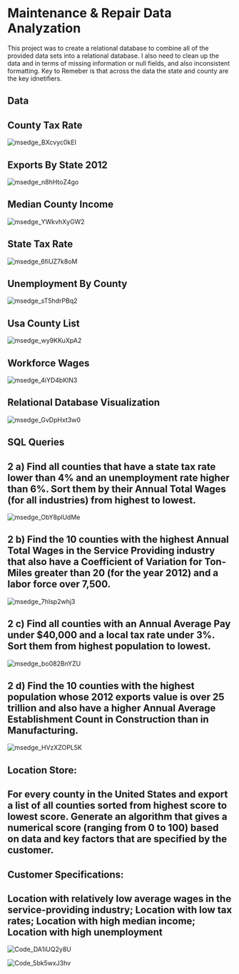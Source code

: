 # Maintenance & Repair Data Analyzation
This project was to create a relational database to combine all of the provided data sets into a relational database. I also need to clean up the data and in terms of missing information or null fields, and also inconsistent formatting. Key to Remeber is that across the data the state and county are the key idnetifiers.

Data
-----
County Tax Rate
--------------------
![msedge_BXcvyc0kEI](https://github.com/JohnBossco/maintenance-and-repair-data-analyzation/assets/108234177/21633840-26cd-4a8b-a30a-88d3870f1604)

Exports By State 2012
-------------------------
![msedge_n8hHtoZ4go](https://github.com/JohnBossco/maintenance-and-repair-data-analyzation/assets/108234177/001056ec-1f2d-4953-a015-72d62ea39684)

Median County Income
------------------------
![msedge_YWkvhXyGW2](https://github.com/JohnBossco/maintenance-and-repair-data-analyzation/assets/108234177/2be9100b-e820-48e6-8376-94fbaf60a38b)

State Tax Rate
-------------------------
![msedge_6fiUZ7k8oM](https://github.com/JohnBossco/maintenance-and-repair-data-analyzation/assets/108234177/cc92ab25-3609-4b65-b7c9-3de31345406f)

Unemployment By County
------------------------------
![msedge_sT5hdrPBq2](https://github.com/JohnBossco/maintenance-and-repair-data-analyzation/assets/108234177/0b4a73da-4f34-4b08-b25d-e56a7989f20a)

Usa County List
------------------------------
![msedge_wy9KKuXpA2](https://github.com/JohnBossco/maintenance-and-repair-data-analyzation/assets/108234177/2e7acaf3-527a-454f-876b-5d189680e19b)

Workforce Wages
-----------------------------
![msedge_4iYD4bKlN3](https://github.com/JohnBossco/maintenance-and-repair-data-analyzation/assets/108234177/0635e2eb-8dee-4387-b0c3-7f1fc815fa13)


Relational Database Visualization
----------------------------------
![msedge_GvDpHxt3w0](https://github.com/JohnBossco/maintenance-and-repair-data-analyzation/assets/108234177/04d9e9bc-0ed4-47e0-b2c7-553ae2f6edb9)

SQL Queries
---------------

2 a) Find all counties that have a state tax rate lower than 4% and an unemployment rate higher than 6%. Sort them by their Annual Total Wages (for all industries) from highest to lowest.
-----------------------------------------------------------------------------------------------------------------------------------------
![msedge_ObY8plUdMe](https://github.com/JohnBossco/maintenance-and-repair-data-analyzation/assets/108234177/327bb271-cddb-43b8-bfe8-31ca662dd967)


2 b) Find the 10 counties with the highest Annual Total Wages in the Service Providing industry that also have a Coefficient of Variation for Ton-Miles greater than 20 (for the year 2012) and a labor force over 7,500.
-----------------------------------------------------------------------------------------------------------------------------------------
![msedge_7hIsp2whj3](https://github.com/JohnBossco/maintenance-and-repair-data-analyzation/assets/108234177/9086cc4d-abce-4205-a337-8d0a538ff4f2)


2 c) Find all counties with an Annual Average Pay under $40,000 and a local tax rate under 3%. Sort them from highest population to lowest.
-----------------------------------------------------------------------------------------------------------------------------------------
![msedge_bo082BnYZU](https://github.com/JohnBossco/maintenance-and-repair-data-analyzation/assets/108234177/111f3770-4bcd-4e1c-9251-69a2e8110bb6)


2 d) Find the 10 counties with the highest population whose 2012 exports value is over 25 trillion and also have a higher Annual Average Establishment Count in Construction than in Manufacturing.
-----------------------------------------------------------------------------------------------------------------------------------------
![msedge_HVzXZOPL5K](https://github.com/JohnBossco/maintenance-and-repair-data-analyzation/assets/108234177/4c890b91-444f-4e64-a25e-773ec1773e57)


Location Store:
-------------------
For every county in the United States and export a list of all counties sorted from highest score to lowest score.
Generate an algorithm that gives a numerical score (ranging from 0 to 100) based on data and key factors that are specified by the customer.
---------------------------------------------------------------------------------------------------------------------------
Customer Specifications: 
--------------------------
Location with relatively low average wages in the service-providing industry; Location with low tax rates; Location with high median income; Location with high unemployment
----------------------------------------------------------------------------

![Code_DA1iUQ2y8U](https://github.com/JohnBossco/maintenance-and-repair-data-analyzation/assets/108234177/d72bdb65-b208-4de9-8a0a-6c0b36744762)

![Code_5bk5wxJ3hv](https://github.com/JohnBossco/maintenance-and-repair-data-analyzation/assets/108234177/831132e1-50db-4c13-be63-8b855c71eeca)





